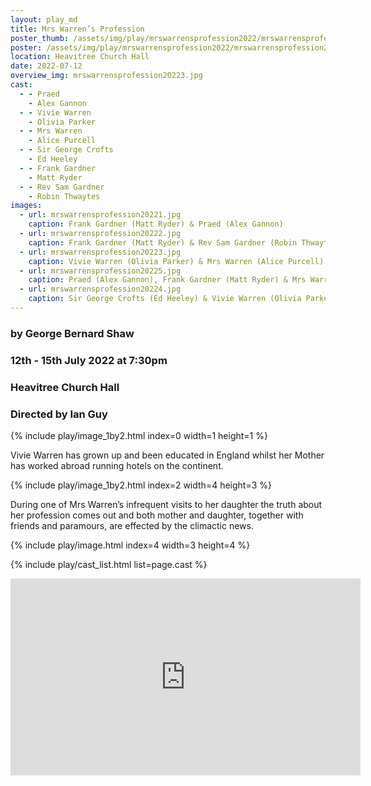 ```yaml
---
layout: play_md
title: Mrs Warren’s Profession
poster_thumb: /assets/img/play/mrswarrensprofession2022/mrswarrensprofession2022thumb.jpg
poster: /assets/img/play/mrswarrensprofession2022/mrswarrensprofession2022poster.jpg
location: Heavitree Church Hall
date: 2022-07-12
overview_img: mrswarrensprofession20223.jpg
cast:
  - - Praed
    - Alex Gannon
  - - Vivie Warren
    - Olivia Parker
  - - Mrs Warren
    - Alice Purcell
  - - Sir George Crofts
    - Ed Heeley
  - - Frank Gardner
    - Matt Ryder
  - - Rev Sam Gardner
    - Robin Thwaytes
images:
  - url: mrswarrensprofession20221.jpg
    caption: Frank Gardner (Matt Ryder) & Praed (Alex Gannon)
  - url: mrswarrensprofession20222.jpg
    caption: Frank Gardner (Matt Ryder) & Rev Sam Gardner (Robin Thwaytes)
  - url: mrswarrensprofession20223.jpg
    caption: Vivie Warren (Olivia Parker) & Mrs Warren (Alice Purcell)
  - url: mrswarrensprofession20225.jpg
    caption: Praed (Alex Gannon), Frank Gardner (Matt Ryder) & Mrs Warren (Alice Purcell)
  - url: mrswarrensprofession20224.jpg
    caption: Sir George Crofts (Ed Heeley) & Vivie Warren (Olivia Parker)
---
```


### by George Bernard Shaw
### 12th - 15th July 2022 at 7:30pm
### Heavitree Church Hall
### Directed by Ian Guy

{% include play/image_1by2.html index=0 width=1 height=1 %}


Vivie Warren has grown up and been educated in England whilst her Mother has
worked abroad running hotels on the continent. 

{% include play/image_1by2.html index=2 width=4 height=3 %}

During one of Mrs Warren’s infrequent visits to her daughter the truth about her
profession comes out and both mother and daughter, together with friends and
paramours, are effected by the climactic news.

{% include play/image.html index=4 width=3 height=4 %}

{% include play/cast_list.html list=page.cast %}

<div class="row text-center">
  <div class="col-1">
  </div>
  <div class="col-12 col-xl-10">
          <div class="embed-responsive embed-responsive-16by9">
            <iframe width="560" height="315" src="https://www.youtube.com/embed/yMYtRI4cVUQ" title="YouTube video player"
              frameborder="0" allow="accelerometer; clipboard-write; encrypted-media; gyroscope; picture-in-picture"
              allowfullscreen></iframe>
          </div>
  </div>
  <div class="col-1">
  </div>
</div>

<div class="row text-center my-4">
  <div class="col-2">
  </div>
  <div class="col-8 col-xl-8">
